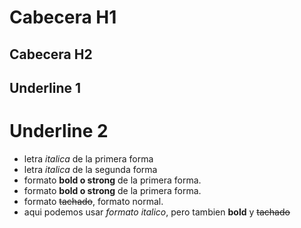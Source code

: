 # Cabecera H1
## Cabecera H2

Underline 1
-----------

Underline 2
===========

- letra *italica* de la primera forma
- letra _italica_ de la segunda forma
- formato **bold o strong** de la primera forma.
- formato __bold o strong__ de la primera forma.
- formato ~~tachado~~, formato normal.
- aqui podemos usar *formato italico*, pero tambien **bold** y ~~tachado~~ 